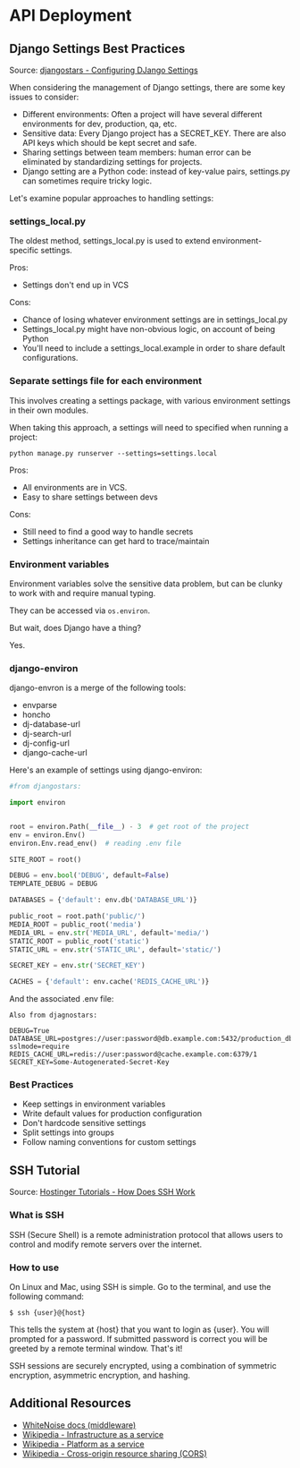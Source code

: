 # API Deployment

## Django Settings Best Practices

Source: [djangostars - Configuring DJango Settings](https://djangostars.com/blog/configuring-django-settings-best-practices/)

When considering the management of Django settings, there are some key issues to consider:

* Different environments: Often a project will have several different environments for dev, production, qa, etc.
* Sensitive data: Every Django project has a SECRET_KEY. There are also API keys which should be kept secret and safe.
* Sharing settings between team members: human error can be eliminated by standardizing settings for projects.
* Django setting are a Python code: instead of key-value pairs, settings.py can sometimes require tricky logic.

Let's examine popular approaches to handling settings:

### settings_local.py

The oldest method, settings_local.py is used to extend environment-specific settings.

Pros:

* Settings don't end up in VCS

Cons:

* Chance of losing whatever environment settings are in settings_local.py
* Settings_local.py might have non-obvious logic, on account of being Python
* You'll need to include a settings_local.example in order to share default configurations.

### Separate settings file for each environment

This involves creating a settings package, with various environment settings in their own modules.

When taking this approach, a settings will need to specified when running a project:

`python manage.py runserver --settings=settings.local`

Pros:

* All environments are in VCS.
* Easy to share settings between devs

Cons:

* Still need to find a good way to handle secrets
* Settings inheritance can get hard to trace/maintain

### Environment variables

Environment variables solve the sensitive data problem, but can be clunky to work with and require manual typing.

They can be accessed via `os.environ`.

But wait, does Django have a thing?

Yes.

### django-environ

django-envron is a merge of the following tools:

* envparse
* honcho
* dj-database-url
* dj-search-url
* dj-config-url
* django-cache-url

Here's an example of settings using django-environ:

```Python
#from djangostars:

import environ


root = environ.Path(__file__) - 3  # get root of the project
env = environ.Env()
environ.Env.read_env()  # reading .env file

SITE_ROOT = root()

DEBUG = env.bool('DEBUG', default=False)
TEMPLATE_DEBUG = DEBUG

DATABASES = {'default': env.db('DATABASE_URL')}

public_root = root.path('public/')
MEDIA_ROOT = public_root('media')
MEDIA_URL = env.str('MEDIA_URL', default='media/')
STATIC_ROOT = public_root('static')
STATIC_URL = env.str('STATIC_URL', default='static/')

SECRET_KEY = env.str('SECRET_KEY')

CACHES = {'default': env.cache('REDIS_CACHE_URL')}
```

And the associated .env file:

```environment
Also from djagnostars:

DEBUG=True
DATABASE_URL=postgres://user:password@db.example.com:5432/production_db?sslmode=require
REDIS_CACHE_URL=redis://user:password@cache.example.com:6379/1
SECRET_KEY=Some-Autogenerated-Secret-Key
```

### Best Practices

* Keep settings in environment variables
* Write default values for production configuration
* Don't hardcode sensitive settings
* Split settings into groups
* Follow naming conventions for custom settings

## SSH Tutorial

Source: [Hostinger Tutorials - How Does SSH Work](https://www.hostinger.com/tutorials/ssh-tutorial-how-does-ssh-work)

### What is SSH

SSH (Secure Shell) is a remote administration protocol that allows users to control and modify remote servers over the internet.

### How to use

On Linux and Mac, using SSH is simple. Go to the terminal, and use the following command:

`$ ssh {user}@{host}`

This tells the system at {host} that you want to login as {user}. You will prompted for a password. If submitted password is correct you will be greeted by a remote terminal window. That's it!

SSH sessions are securely encrypted, using a combination of symmetric encryption, asymmetric encryption, and hashing.


## Additional Resources

* [WhiteNoise docs (middleware)](http://whitenoise.evans.io/en/stable/)
* [Wikipedia - Infrastructure as a service](https://en.wikipedia.org/wiki/Infrastructure_as_a_service)
* [Wikipedia - Platform as a service](https://en.wikipedia.org/wiki/Platform_as_a_service)
* [Wikipedia - Cross-origin resource sharing (CORS)](https://en.m.wikipedia.org/wiki/Cross-origin_resource_sharing)
